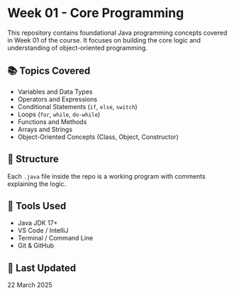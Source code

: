 # Week 01 - Core Programming

This repository contains foundational Java programming concepts covered in Week 01 of the course. It focuses on building the core logic and understanding of object-oriented programming.

## 📚 Topics Covered

- Variables and Data Types
- Operators and Expressions
- Conditional Statements (`if`, `else`, `switch`)
- Loops (`for`, `while`, `do-while`)
- Functions and Methods
- Arrays and Strings
- Object-Oriented Concepts (Class, Object, Constructor)

## 📁 Structure

Each `.java` file inside the repo is a working program with comments explaining the logic.

## 🔧 Tools Used

- Java JDK 17+
- VS Code / IntelliJ
- Terminal / Command Line
- Git & GitHub

## 📅 Last Updated

22 March 2025

